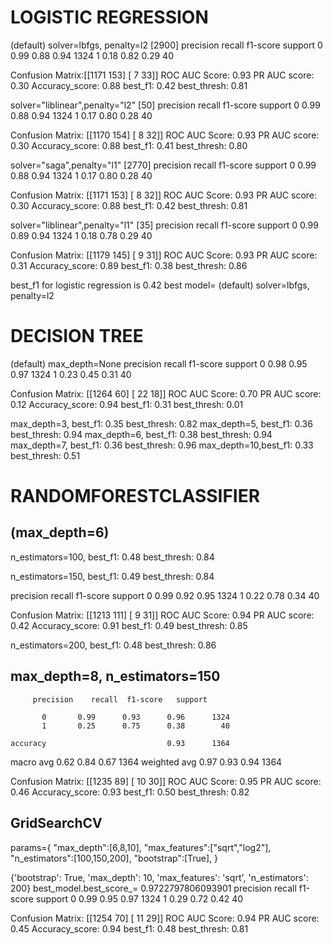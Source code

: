 # LOGISTIC REGRESSION

(default) solver=lbfgs, penalty=l2
[2900]
              precision    recall  f1-score   support
           0       0.99      0.88      0.94      1324
           1       0.18      0.82      0.29        40

Confusion Matrix:[[1171  153]
                 [   7   33]]
ROC AUC Score: 0.93
PR AUC score: 0.30
Accuracy_score: 0.88
best_f1: 0.42
best_thresh: 0.81

solver="liblinear",penalty="l2"
[50]
              precision    recall  f1-score   support
           0       0.99      0.88      0.94      1324
           1       0.17      0.80      0.28        40

Confusion Matrix:  [[1170  154]
                   [   8   32]]
ROC AUC Score: 0.93
PR AUC score: 0.30
Accuracy_score: 0.88
best_f1: 0.41
best_thresh: 0.80

solver="saga",penalty="l1"
[2770]
              precision    recall  f1-score   support
           0       0.99      0.88      0.94      1324
           1       0.17      0.80      0.28        40

Confusion Matrix:  [[1171  153]
                   [   8   32]]
ROC AUC Score: 0.93
PR AUC score: 0.30
Accuracy_score: 0.88
best_f1: 0.42
best_thresh: 0.81

solver="liblinear",penalty="l1"
[35]
              precision    recall  f1-score   support
           0       0.99      0.89      0.94      1324
           1       0.18      0.78      0.29        40

Confusion Matrix:  [[1179  145]
                   [   9   31]]
ROC AUC Score: 0.93
PR AUC score: 0.31
Accuracy_score: 0.89
best_f1: 0.38
best_thresh: 0.86

best_f1 for logistic regression is 0.42
best model= (default) solver=lbfgs, penalty=l2

# DECISION TREE

(default) max_depth=None
           precision    recall  f1-score   support
           0       0.98      0.95      0.97      1324
           1       0.23      0.45      0.31        40

Confusion Matrix:  [[1264   60]
                   [  22   18]]
ROC AUC Score: 0.70
PR AUC score: 0.12
Accuracy_score: 0.94
best_f1: 0.31
best_thresh: 0.01


max_depth=3, best_f1: 0.35
             best_thresh: 0.82
max_depth=5, best_f1: 0.36
             best_thresh: 0.94
max_depth=6, best_f1: 0.38
             best_thresh: 0.94             
max_depth=7, best_f1: 0.36
             best_thresh: 0.96
max_depth=10,best_f1: 0.33
             best_thresh: 0.51

# RANDOMFORESTCLASSIFIER

## (max_depth=6)
n_estimators=100, best_f1: 0.48
                  best_thresh: 0.84

n_estimators=150, best_f1: 0.49
                  best_thresh: 0.84

precision    recall  f1-score   support
           0       0.99      0.92      0.95      1324
           1       0.22      0.78      0.34        40

Confusion Matrix: [[1213  111]
                  [   9   31]]
ROC AUC Score: 0.94
PR AUC score: 0.42
Accuracy_score: 0.91
best_f1: 0.49
best_thresh: 0.85                  

n_estimators=200, best_f1: 0.48
                  best_thresh: 0.86

## max_depth=8, n_estimators=150
         precision    recall  f1-score   support

           0       0.99      0.93      0.96      1324
           1       0.25      0.75      0.38        40

    accuracy                           0.93      1364
   macro avg       0.62      0.84      0.67      1364
weighted avg       0.97      0.93      0.94      1364

Confusion Matrix:
  [[1235   89]
 [  10   30]]
ROC AUC Score: 0.95
PR AUC score: 0.46
Accuracy_score: 0.93
best_f1: 0.50
best_thresh: 0.82   

## GridSearchCV

params={
    "max_depth":[6,8,10],
    "max_features":["sqrt","log2"],
    "n_estimators":[100,150,200],
    "bootstrap":[True],
}

{'bootstrap': True, 'max_depth': 10, 'max_features': 'sqrt', 'n_estimators': 200} 
best_model.best_score_= 0.9722797806093901
              precision    recall  f1-score   support
           0       0.99      0.95      0.97      1324
           1       0.29      0.72      0.42        40

Confusion Matrix:  [[1254   70]
                   [  11   29]]
ROC AUC Score: 0.94
PR AUC score: 0.45
Accuracy_score: 0.94
best_f1: 0.48
best_thresh: 0.81

